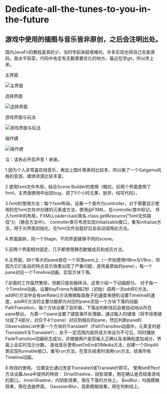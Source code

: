 # Dedicate-all-the-tunes-to-you-in-the-future
游戏中使用的插图与音乐皆非原创，之后会注明出处。
--------------------------------------------------------------------------------------------------------------------------------

国内JavaFx的教程是真的少，当时学起来挺艰难的，许多实现也得自己去查源码。我水平较菜，代码中肯定有无数需要优化的地方。最近在学git，所以传上来。

主界面

![主界面](https://github.com/JifeiTune/Dedicate-all-the-tunes-to-you-in-the-future/blob/master/Illustration/title.png)

选择界面

![选择界面](https://github.com/JifeiTune/Dedicate-all-the-tunes-to-you-in-the-future/blob/master/Illustration/select.png)

游戏界面与玩法

![游戏界面与玩法](https://github.com/JifeiTune/Dedicate-all-the-tunes-to-you-in-the-future/blob/master/Illustration/play.png)

操作键

![操作键](https://github.com/JifeiTune/Dedicate-all-the-tunes-to-you-in-the-future/blob/master/Illustration/key.jpg)

注：请务必开启声音！谢谢。

1.因为个人非常喜欢纯音乐，再加上图片等素材比较多，所以做了一个Galgame风格的音游，媒体资源比较丰富。

2.使用fxml文件布局，结合Scene Builder的使用（略坑，前两个界面使用了fxml，主界面使用中出现bug，调了5个小时无果，放弃，纯写代码）。

3.fxml的使用方法：每个fxml布局，设置一个类作为controller，对于需要显示使用的在fxml文件中创建的元素或方法，使用@FXML，在controller类中标记。
  导入fxml中的布局，FXMLLoader.load(类名.class.getResource("fxml文件路径"));（静态方法中）。  controller类可考虑实现Initializable接口，重写initialize方法，用于对界面初始化，在fxml文件加载好后会自动调用此方法。

4.界面跳转，同一个Stage，不同界面替换不同的scene。

5.前两个界面相对固定，几乎都使用静态数据成员和成员方法。

6.主界面，四个等大的pane放在一个背景pane上（一开始使用HBox与VBox，但因为它们各自的特点显示效果出现了严重问题，遂用最原始的pane），每一个pane对应一个Timeline动画，实现方块下落。

7.前面的工作虽然繁琐，但都只是些搬砖活，这里介绍一下动画部分。
  对于每一个Timeline动画，设置KeyFrame为每隔2秒（初始）调用一次addR()方法，addR()方法中会有setRate()方法根据每首曲子的速度来随机设置Timeline的速度，addR()方法的主要功能即为对应的pane添加一个方块下落的动画PathTransition，每个方块设置了监听器，下落出判断线后会被自动地从所在pane移出。
  为第一个pane设置了键盘事件处理器，通过输入的键值（将字母类键分成了4部分，对应于4个pane）对应到相应的pane，然后判断pane的ObservableList中第一个方块的TranslateY（PathTransition动画中，元素变的是TranslateX与TranslateY），处于一定范围内就将该方块设为不可见，同时播放FadeTransition动画标志成功，并根据用户是否输入正确以及准确程度加减分，界面上会实时显示分数。
  游戏音乐使用setOnEndOfMedia方法，创建一个StopAll类实现Runnable接口，重写run方法，在音乐结束时调用run方法，结束所有Timeline动画。

8.特效的使用。
  位置变化通过改变TranslateX或TranslateY即可。
  使用setEffect方法设置Java中提供的特效：
  DropShadow，投影效果，用在确认是否结束游戏的窗口。
  InnerShadow，内阴影效果，用在下落的方块上。
  BoxBlur，均值模糊效果，用在选曲界面。
  GaussianBlur，高斯模糊效果，用在判断线上。
